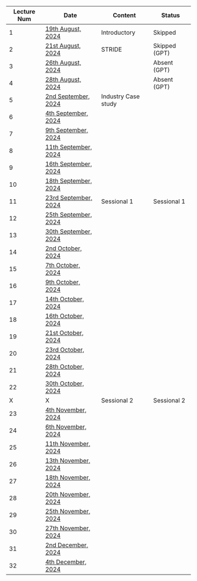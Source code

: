 | Lecture Num | Date                                                                              | Content             | Status        |
| ----------- | --------------------------------------------------------------------------------- | ------------------- | ------------- |
| 1           | [19th August, 2024](SSD/Class%20Notes/1%20-%20SSD%2019th%20August,%202024)        | Introductory        | Skipped       |
| 2           | [21st August, 2024](SSD/Class%20Notes/2%20-%20SSD%2021st%20August,%202024)        | STRIDE              | Skipped (GPT) |
| 3           | [26th August, 2024](SSD/Class%20Notes/3%20-%20SSD%2026th%20August,%202024)        |                     | Absent (GPT)  |
| 4           | [28th August, 2024](SSD/Class%20Notes/4%20-%20SSD%2028th%20August,%202024)        |                     | Absent (GPT)  | 
| 5           | [2nd September, 2024](SSD/Class%20Notes/5%20-%20SSD%202nd%20September,%202024)    | Industry Case study |               |
| 6           | [4th September, 2024](SSD/Class%20Notes/6%20-%20SSD%204th%20September,%202024)    |                     |               |
| 7           | [9th September, 2024](SSD/Class%20Notes/7%20-%20SSD%209th%20September,%202024)    |                     |               |
| 8           | [11th September, 2024](SSD/Class%20Notes/8%20-%20SSD%2011th%20September,%202024)  |                     |               |
| 9           | [16th September, 2024](SSD/Class%20Notes/9%20-%20SSD%2016th%20September,%202024)  |                     |               |
| 10          | [18th September, 2024](SSD/Class%20Notes/10%20-%20SSD%2018th%20September,%202024) |                     |               |
| 11          | [23rd September, 2024](SSD/Class%20Notes/11%20-%20SSD%2023rd%20September,%202024) | Sessional 1         | Sessional 1   |
| 12          | [25th September, 2024](SSD/Class%20Notes/12%20-%20SSD%2025th%20September,%202024) |                     |               |
| 13          | [30th September, 2024](SSD/Class%20Notes/13%20-%20SSD%2030th%20September,%202024) |                     |               |
| 14          | [2nd October, 2024](SSD/Class%20Notes/14%20-%20SSD%202nd%20October,%202024)       |                     |               |
| 15          | [7th October, 2024](SSD/Class%20Notes/15%20-%20SSD%207th%20October,%202024)       |                     |               |
| 16          | [9th October, 2024](SSD/Class%20Notes/16%20-%20SSD%209th%20October,%202024)       |                     |               |
| 17          | [14th October, 2024](SSD/Class%20Notes/17%20-%20SSD%2014th%20October,%202024)     |                     |               |
| 18          | [16th October, 2024](SSD/Class%20Notes/18%20-%20SSD%2016th%20October,%202024)     |                     |               |
| 19          | [21st October, 2024](SSD/Class%20Notes/19%20-%20SSD%2021st%20October,%202024)     |                     |               |
| 20          | [23rd October, 2024](SSD/Class%20Notes/20%20-%20SSD%2023rd%20October,%202024)     |                     |               |
| 21          | [28th October, 2024](SSD/Class%20Notes/21%20-%20SSD%2028th%20October,%202024)     |                     |               |
| 22          | [30th October, 2024](SSD/Class%20Notes/22%20-%20SSD%2030th%20October,%202024)     |                     |               |
| X           | X                                                                                 | Sessional 2         | Sessional 2   |
| 23          | [4th November, 2024](SSD/Class%20Notes/23%20-%20SSD%204th%20November,%202024)     |                     |               |
| 24          | [6th November, 2024](SSD/Class%20Notes/24%20-%20SSD%206th%20November,%202024)     |                     |               |
| 25          | [11th November, 2024](SSD/Class%20Notes/25%20-%20SSD%2011th%20November,%202024)   |                     |               |
| 26          | [13th November, 2024](SSD/Class%20Notes/26%20-%20SSD%2013th%20November,%202024)   |                     |               |
| 27          | [18th November, 2024](SSD/Class%20Notes/27%20-%20SSD%2018th%20November,%202024)   |                     |               |
| 28          | [20th November, 2024](SSD/Class%20Notes/28%20-%20SSD%2020th%20November,%202024)   |                     |               |
| 29          | [25th November, 2024](SSD/Class%20Notes/29%20-%20SSD%2025th%20November,%202024)   |                     |               |
| 30          | [27th November, 2024](SSD/Class%20Notes/30%20-%20SSD%2027th%20November,%202024)   |                     |               |
| 31          | [2nd December, 2024](SSD/Class%20Notes/31%20-%20SSD%202nd%20December,%202024)     |                     |               |
| 32          | [4th December, 2024](SSD/Class%20Notes/32%20-%20SSD%204th%20December,%202024)     |                     |               |